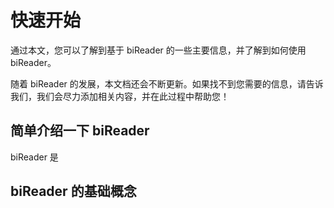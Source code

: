 ﻿# 快速开始

通过本文，您可以了解到基于 biReader 的一些主要信息，并了解到如何使用 biReader。

随着 biReader 的发展，本文档还会不断更新。如果找不到您需要的信息，请告诉我们，我们会尽力添加相关内容，并在此过程中帮助您！


## 简单介绍一下 biReader

biReader 是

## biReader 的基础概念
